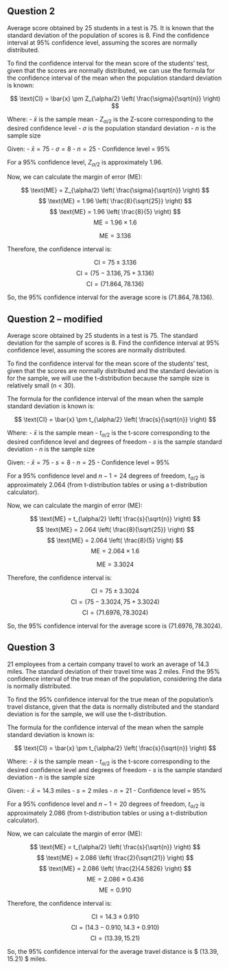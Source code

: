 ## Question 2

Average score obtained by 25 students in a test is 75. It is known that
the standard deviation of the population of scores is 8. Find the
confidence interval at 95% confidence level, assuming the scores are
normally distributed.

To find the confidence interval for the mean score of the students’
test, given that the scores are normally distributed, we can use the
formula for the confidence interval of the mean when the population
standard deviation is known:

$$ \text{CI} = \bar{x} \pm Z_{\alpha/2} \left( \frac{\sigma}{\sqrt{n}} \right) $$

Where: - $\bar{x}$ is the sample mean - $Z_{\alpha/2}$ is the Z-score
corresponding to the desired confidence level - $\sigma$ is the
population standard deviation - $n$ is the sample size

Given: - $\bar{x} = 75$ - $\sigma = 8$ - $n = 25$ - Confidence level =
95%

For a 95% confidence level, $Z_{\alpha/2}$ is approximately 1.96.

Now, we can calculate the margin of error (ME):

$$ \text{ME} = Z_{\alpha/2} \left( \frac{\sigma}{\sqrt{n}} \right) $$
$$ \text{ME} = 1.96 \left( \frac{8}{\sqrt{25}} \right) $$
$$ \text{ME} = 1.96 \left( \frac{8}{5} \right) $$
$$ \text{ME} = 1.96 \times 1.6 $$

$$ \text{ME} = 3.136 $$

Therefore, the confidence interval is:

$$ \text{CI} = 75 \pm 3.136 $$
$$ \text{CI} = (75 - 3.136, 75 + 3.136) $$
$$ \text{CI} = (71.864, 78.136) $$

So, the 95% confidence interval for the average score is
$(71.864, 78.136)$.

## Question 2 – modified

Average score obtained by 25 students in a test is 75. The standard
deviation for the sample of scores is 8. Find the confidence interval at
95% confidence level, assuming the scores are normally distributed.

To find the confidence interval for the mean score of the students’
test, given that the scores are normally distributed and the standard
deviation is for the sample, we will use the t-distribution because the
sample size is relatively small (n \< 30).

The formula for the confidence interval of the mean when the sample
standard deviation is known is:

$$ \text{CI} = \bar{x} \pm t_{\alpha/2} \left( \frac{s}{\sqrt{n}} \right) $$

Where: - $\bar{x}$ is the sample mean - $t_{\alpha/2}$ is the t-score
corresponding to the desired confidence level and degrees of freedom -
$s$ is the sample standard deviation - $n$ is the sample size

Given: - $\bar{x} = 75$ - $s = 8$ - $n = 25$ - Confidence level = 95%

For a 95% confidence level and $n - 1 = 24$ degrees of freedom,
$t_{\alpha/2}$ is approximately 2.064 (from t-distribution tables or
using a t-distribution calculator).

Now, we can calculate the margin of error (ME):

$$ \text{ME} = t_{\alpha/2} \left( \frac{s}{\sqrt{n}} \right) $$
$$ \text{ME} = 2.064 \left( \frac{8}{\sqrt{25}} \right) $$
$$ \text{ME} = 2.064 \left( \frac{8}{5} \right) $$
$$ \text{ME} = 2.064 \times 1.6 $$

$$ \text{ME} = 3.3024 $$

Therefore, the confidence interval is:

$$ \text{CI} = 75 \pm 3.3024 $$
$$ \text{CI} = (75 - 3.3024, 75 + 3.3024) $$
$$ \text{CI} = (71.6976, 78.3024) $$

So, the 95% confidence interval for the average score is
$(71.6976, 78.3024)$.

## Question 3

21 employees from a certain company travel to work an average of 14.3
miles. The standard deviation of their travel time was 2 miles. Find the
95% confidence interval of the true mean of the population, considering
the data is normally distributed.

To find the 95% confidence interval for the true mean of the
population’s travel distance, given that the data is normally
distributed and the standard deviation is for the sample, we will use
the t-distribution.

The formula for the confidence interval of the mean when the sample
standard deviation is known is:

$$ \text{CI} = \bar{x} \pm t_{\alpha/2} \left( \frac{s}{\sqrt{n}} \right) $$

Where: - $\bar{x}$ is the sample mean - $t_{\alpha/2}$ is the t-score
corresponding to the desired confidence level and degrees of freedom -
$s$ is the sample standard deviation - $n$ is the sample size

Given: - $\bar{x} = 14.3$ miles - $s = 2$ miles - $n = 21$ - Confidence
level = 95%

For a 95% confidence level and $n - 1 = 20$ degrees of freedom,
$t_{\alpha/2}$ is approximately 2.086 (from t-distribution tables or
using a t-distribution calculator).

Now, we can calculate the margin of error (ME):

$$ \text{ME} = t_{\alpha/2} \left( \frac{s}{\sqrt{n}} \right) $$
$$ \text{ME} = 2.086 \left( \frac{2}{\sqrt{21}} \right) $$
$$ \text{ME} = 2.086 \left( \frac{2}{4.5826} \right) $$
$$ \text{ME} = 2.086 \times 0.436 $$ $$ \text{ME} = 0.910 $$

Therefore, the confidence interval is:

$$ \text{CI} = 14.3 \pm 0.910 $$
$$ \text{CI} = (14.3 - 0.910, 14.3 + 0.910) $$
$$ \text{CI} = (13.39, 15.21) $$

So, the 95% confidence interval for the average travel distance is \$
(13.39, 15.21) \$ miles.

